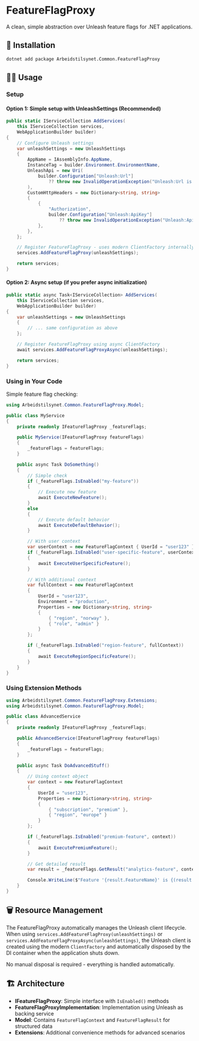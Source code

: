 # FeatureFlagProxy

A clean, simple abstraction over Unleash feature flags for .NET applications.

## 📖 Installation

```bash
dotnet add package Arbeidstilsynet.Common.FeatureFlagProxy
```

## 🧑‍💻 Usage

### Setup

#### Option 1: Simple setup with UnleashSettings (Recommended)

```csharp
public static IServiceCollection AddServices(
    this IServiceCollection services,
    WebApplicationBuilder builder)
{
    // Configure Unleash settings
    var unleashSettings = new UnleashSettings
    {
        AppName = IAssemblyInfo.AppName,
        InstanceTag = builder.Environment.EnvironmentName,
        UnleashApi = new Uri(
            builder.Configuration["Unleash:Url"]
                ?? throw new InvalidOperationException("Unleash:Url is not configured")
        ),
        CustomHttpHeaders = new Dictionary<string, string>
        {
            {
                "Authorization",
                builder.Configuration["Unleash:ApiKey"]
                    ?? throw new InvalidOperationException("Unleash:ApiKey is not configured")
            },
        },
    };

    // Register FeatureFlagProxy - uses modern ClientFactory internally
    services.AddFeatureFlagProxy(unleashSettings);

    return services;
}
```

#### Option 2: Async setup (if you prefer async initialization)

```csharp
public static async Task<IServiceCollection> AddServices(
    this IServiceCollection services,
    WebApplicationBuilder builder)
{
    var unleashSettings = new UnleashSettings
    {
        // ... same configuration as above
    };

    // Register FeatureFlagProxy using async ClientFactory
    await services.AddFeatureFlagProxyAsync(unleashSettings);

    return services;
}
```

### Using in Your Code

Simple feature flag checking:

```csharp
using Arbeidstilsynet.Common.FeatureFlagProxy.Model;

public class MyService
{
    private readonly IFeatureFlagProxy _featureFlags;

    public MyService(IFeatureFlagProxy featureFlags)
    {
        _featureFlags = featureFlags;
    }

    public async Task DoSomething()
    {
        // Simple check
        if (_featureFlags.IsEnabled("my-feature"))
        {
            // Execute new feature
            await ExecuteNewFeature();
        }
        else
        {
            // Execute default behavior
            await ExecuteDefaultBehavior();
        }

        // With user context
        var userContext = new FeatureFlagContext { UserId = "user123" };
        if (_featureFlags.IsEnabled("user-specific-feature", userContext))
        {
            await ExecuteUserSpecificFeature();
        }

        // With additional context
        var fullContext = new FeatureFlagContext
        {
            UserId = "user123",
            Environment = "production",
            Properties = new Dictionary<string, string>
            {
                { "region", "norway" },
                { "role", "admin" }
            }
        };

        if (_featureFlags.IsEnabled("region-feature", fullContext))
        {
            await ExecuteRegionSpecificFeature();
        }
    }
}
```

### Using Extension Methods

```csharp
using Arbeidstilsynet.Common.FeatureFlagProxy.Extensions;
using Arbeidstilsynet.Common.FeatureFlagProxy.Model;

public class AdvancedService
{
    private readonly IFeatureFlagProxy _featureFlags;

    public AdvancedService(IFeatureFlagProxy featureFlags)
    {
        _featureFlags = featureFlags;
    }

    public async Task DoAdvancedStuff()
    {
        // Using context object
        var context = new FeatureFlagContext
        {
            UserId = "user123",
            Properties = new Dictionary<string, string>
            {
                { "subscription", "premium" },
                { "region", "europe" }
            }
        };

        if (_featureFlags.IsEnabled("premium-feature", context))
        {
            await ExecutePremiumFeature();
        }

        // Get detailed result
        var result = _featureFlags.GetResult("analytics-feature", context);

        Console.WriteLine($"Feature '{result.FeatureName}' is {(result.IsEnabled ? "enabled" : "disabled")}");
    }
}
```

## 🗑️ Resource Management

The FeatureFlagProxy automatically manages the Unleash client lifecycle. When using `services.AddFeatureFlagProxy(unleashSettings)` or `services.AddFeatureFlagProxyAsync(unleashSettings)`, the Unleash client is created using the modern `ClientFactory` and automatically disposed by the DI container when the application shuts down.

No manual disposal is required - everything is handled automatically.

## 🏗️ Architecture

- **IFeatureFlagProxy**: Simple interface with `IsEnabled()` methods
- **FeatureFlagProxyImplementation**: Implementation using Unleash as backing service
- **Model**: Contains `FeatureFlagContext` and `FeatureFlagResult` for structured data
- **Extensions**: Additional convenience methods for advanced scenarios
